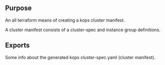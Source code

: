 ## Purpose
An all terraform means of creating a kops cluster manifest.

A cluster manifest consists of a cluster-spec and instance group 
definitions.

## Exports
Some info about the generated kops cluster-spec.yaml (cluster manifest).

